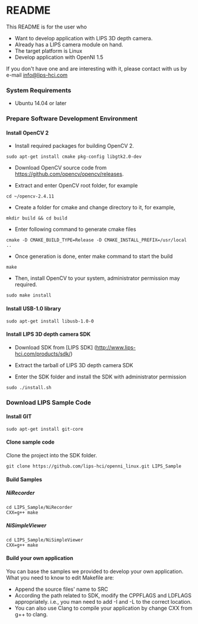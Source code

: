 # README #

This README is for the user who

* Want to develop application with LIPS 3D depth camera.
* Already has a LIPS camera module on hand.
* The target platform is Linux
* Develop application with OpenNI 1.5

If you don't have one and are interesting with it, please contact with us by e-mail [info@lips-hci.com](mailto:info@lips-hci.com)

### System Requirements ###

* Ubuntu 14.04 or later

### Prepare Software Development Environment ###

#### Install OpenCV 2 ####

* Install required packages for building OpenCV 2.

```
sudo apt-get install cmake pkg-config libgtk2.0-dev

```

* Download OpenCV source code from https://github.com/opencv/opencv/releases.

* Extract and enter OpenCV root folder, for example
```
cd ~/opencv-2.4.11
```
* Create a folder for cmake and change directory to it, for example,
```
mkdir build && cd build
```
* Enter following command to generate cmake files
```
cmake -D CMAKE_BUILD_TYPE=Release -D CMAKE_INSTALL_PREFIX=/usr/local ..
```
* Once generation is done, enter make command to start the build
```
make
```
* Then, install OpenCV to your system, administrator permission may required.
```
sudo make install
```
#### Install USB-1.0 library ####

```
sudo apt-get install libusb-1.0-0

```

#### Install LIPS 3D depth camera SDK ####

* Download SDK from [LIPS SDK] (http://www.lips-hci.com/products/sdk/)

* Extract the tarball of LIPS 3D depth camera SDK

* Enter the SDK folder and install the SDK with administrator permission
```
sudo ./install.sh
```

### Download LIPS Sample Code ###

#### Install GIT ####

```
sudo apt-get install git-core
```

#### Clone sample code ####
Clone the project into the SDK folder.

```
git clone https://github.com/lips-hci/openni_linux.git LIPS_Sample
```

#### Build Samples ####
##### NiRecorder #####
```
cd LIPS_Sample/NiRecorder
CXX=g++ make
```

##### NiSimpleViewer #####
```
cd LIPS_Sample/NiSimpleViewer
CXX=g++ make
```

#### Build your own application ####
You can base the samples we provided to develop your own application. What you need to know to edit Makefile are:

* Append the source files' name to SRC
* According the path related to SDK, modify the CPPFLAGS and LDFLAGS appropriately. i.e., you man need to add -I and -L to the correct location.
* You can also use Clang to compile your application by change CXX from g++ to clang.
